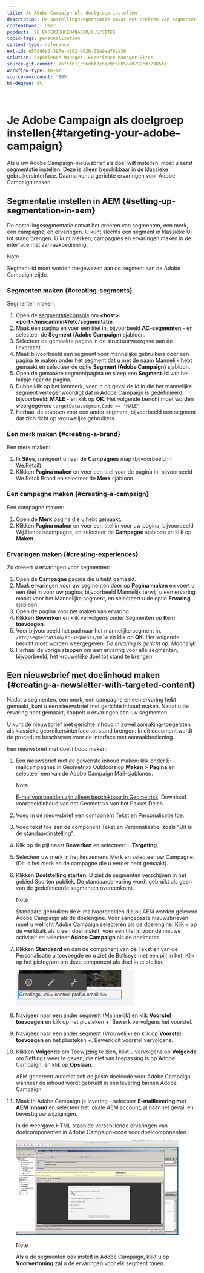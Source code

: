 ```yaml
---
title: Je Adobe Campaign als doelgroep instellen
description: De opstellingssegmentatie omvat het creëren van segmenten, een merk, een campagne, en ervaringen.
contentOwner: User
products: SG_EXPERIENCEMANAGER/6.5/SITES
topic-tags: personalization
content-type: reference
exl-id: e56986b2-397e-4802-992b-05a9ea7b2e36
solution: Experience Manager, Experience Manager Sites
source-git-commit: 76fffb11c56dbf7ebee9f6805ae0799cd32985fe
workflow-type: tm+mt
source-wordcount: '805'
ht-degree: 0%

---
```


# Je Adobe Campaign als doelgroep instellen{#targeting-your-adobe-campaign}

Als u uw Adobe Campaign-nieuwsbrief als doel wilt instellen, moet u eerst segmentatie instellen. Deze is alleen beschikbaar in de klassieke gebruikersinterface. Daarna kunt u gerichte ervaringen voor Adobe Campaign maken.

## Segmentatie instellen in AEM {#setting-up-segmentation-in-aem}

De opstellingssegmentatie omvat het creëren van segmenten, een merk, een campagne, en ervaringen. U kunt slechts een segment in klassieke UI tot stand brengen. U kunt merken, campagnes en ervaringen maken in de interface met aanraakbediening.

>[!NOTE]
>
>Segment-id moet worden toegewezen aan de segment aan de Adobe Campaign-zijde.

### Segmenten maken {#creating-segments}

Segmenten maken:

1. Open de [segmentatieconsole](http://localhost:4502/miscadmin#/etc/segmentation) om **&lt;host>:&lt;port>/miscadmin#/etc/segmentatie**.
1. Maak een pagina en voer een titel in, bijvoorbeeld **AC-segmenten** - en selecteer de **Segment (Adobe Campaign)** sjabloon.
1. Selecteer de gemaakte pagina in de structuurweergave aan de linkerkant.
1. Maak bijvoorbeeld een segment voor mannelijke gebruikers door een pagina te maken onder het segment dat u met de naam Mannelijk hebt gemaakt en selecteer de optie **Segment (Adobe Campaign)** sjabloon.
1. Open de gemaakte segmentpagina en sleep een **Segment-id** van het hulpje naar de pagina.
1. Dubbelklik op het kenmerk, voer in dit geval de id in die het mannelijke segment vertegenwoordigt dat in Adobe Campaign is gedefinieerd, bijvoorbeeld: **MALE** - en klik op **OK**. Het volgende bericht moet worden weergegeven: `targetData.segmentCode == "MALE"`
1. Herhaal de stappen voor een ander segment, bijvoorbeeld een segment dat zich richt op vrouwelijke gebruikers.

### Een merk maken {#creating-a-brand}

Een merk maken:

1. In **Sites**, navigeert u naar de **Campagnes** map (bijvoorbeeld in We.Retail).
1. Klikken **Pagina maken** en voer een titel voor de pagina in, bijvoorbeeld We.Retail Brand en selecteer de **Merk** sjabloon.

### Een campagne maken {#creating-a-campaign}

Een campagne maken:

1. Open de **Merk** pagina die u hebt gemaakt.
1. Klikken **Pagina maken** en voer een titel in voor uw pagina, bijvoorbeeld Wij.Handelscampagne, en selecteer de **Campagne** sjabloon en klik op **Maken**.

### Ervaringen maken {#creating-experiences}

Zo creëert u ervaringen voor segmenten:

1. Open de **Campagne** pagina die u hebt gemaakt.
1. Maak ervaringen voor uw segmenten door op **Pagina maken** en voert u een titel in voor uw pagina, bijvoorbeeld Mannelijk terwijl u een ervaring maakt voor het Mannelijke segment, en selecteert u de optie **Ervaring** sjabloon.
1. Open de pagina voor het maken van ervaring.
1. Klikken **Bewerken** en klik vervolgens onder Segmenten op **Item toevoegen**.
1. Voer bijvoorbeeld het pad naar het mannelijke segment in. `/etc/segmentation/ac-segments/male` en klik op **OK**. Het volgende bericht moet worden weergegeven: *De ervaring is gericht op: Mannelijk*
1. Herhaal de vorige stappen om een ervaring voor alle segmenten, bijvoorbeeld, het vrouwelijke doel tot stand te brengen.

## Een nieuwsbrief met doelinhoud maken {#creating-a-newsletter-with-targeted-content}

Nadat u segmenten, een merk, een campagne en een ervaring hebt gemaakt, kunt u een nieuwsbrief met gerichte inhoud maken. Nadat u de ervaring hebt gemaakt, koppelt u ervaringen aan uw segmenten.

U kunt de nieuwsbrief met gerichte inhoud in zowel aanraking-toegelaten als klassieke gebruikersinterface tot stand brengen. In dit document wordt de procedure beschreven voor de interface met aanraakbediening.

Een nieuwsbrief met doelinhoud maken:

1. Een nieuwsbrief met de gewenste inhoud maken: klik onder E-mailcampagnes in Geometrixx Outdoors op **Maken** > **Pagina** en selecteer een van de Adobe Campaign Mail-sjablonen.

   >[!NOTE]
   >
   >[E-mailvoorbeelden zijn alleen beschikbaar in Geometrixx](/help/sites-developing/we-retail.md#weretail). Download voorbeeldinhoud van het Geometrixx van het Pakket Delen.

1. Voeg in de nieuwsbrief een component Tekst en Personalisatie toe.
1. Voeg tekst toe aan de component Tekst en Personalisatie, zoals &quot;Dit is de standaardinstelling&quot;.
1. Klik op de pijl naast **Bewerken** en selecteert u **Targeting**.
1. Selecteer uw merk in het keuzemenu Merk en selecteer uw Campagne. (Dit is het merk en de campagne die u eerder hebt gemaakt).
1. Klikken **Doelstelling starten**. U ziet de segmenten verschijnen in het gebied Soorten publiek. De standaardervaring wordt gebruikt als geen van de gedefinieerde segmenten overeenkomt.

   >[!NOTE]
   >
   >Standaard gebruiken de e-mailvoorbeelden die bij AEM worden geleverd Adobe Campaign als de doelengine. Voor aangepaste nieuwsbrieven moet u wellicht Adobe Campaign selecteren als de doelengine. Klik + op de werkbalk als u een doel instelt, voer een titel in voor de nieuwe activiteit en selecteer **Adobe Campaign** als de doelmotor.

1. Klikken **Standaard** en dan de component van de Tekst en van de Personalisatie u toevoegde en u ziet de Bullseye met een pijl in het. Klik op het pictogram om deze component als doel in te stellen.

   ![chlimage_1-165](assets/chlimage_1-165.png)

1. Navigeer naar een ander segment (Mannelijk) en klik **Voorstel toevoegen** en klik op het plusteken +. Bewerk vervolgens het voorstel.
1. Navigeer naar een ander segment (Vrouwelijk) en klik op **Voorstel toevoegen** en het plusteken +. Bewerk dit voorstel vervolgens.
1. Klikken **Volgende** om Toewijzing te zien, klikt u vervolgens op **Volgende** om Settings weer te geven, die niet van toepassing is op Adobe Campaign, en klik op **Opslaan**.

   AEM genereert automatisch de juiste doelcode voor Adobe Campaign wanneer de inhoud wordt gebruikt in een levering binnen Adobe Campaign

1. Maak in Adobe Campaign je levering - selecteer **E-maillevering met AEM inhoud** en selecteer het lokale AEM account, al naar het geval, en bevestig uw wijzigingen.

   In de weergave HTML staan de verschillende ervaringen van doelcomponenten in Adobe Campaign-code voor doelcomponenten.

   ![chlimage_1-166](assets/chlimage_1-166.png)

   >[!NOTE]
   >
   >Als u de segmenten ook instelt in Adobe Campaign, klikt u op **Voorvertoning** zal u de ervaringen voor elk segment tonen.
